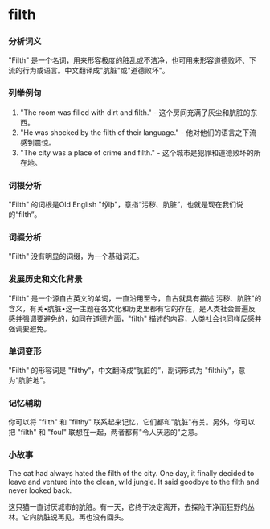# filth

### 分析词义

  

"Filth" 是一个名词，用来形容极度的脏乱或不洁净，也可用来形容道德败坏、下流的行为或语言。中文翻译成"肮脏"或"道德败坏"。

  

### 列举例句

  

1.  "The room was filled with dirt and filth." - 这个房间充满了灰尘和肮脏的东西。
2.  "He was shocked by the filth of their language." - 他对他们的语言之下流感到震惊。
3.  "The city was a place of crime and filth." - 这个城市是犯罪和道德败坏的所在地。

  

### 词根分析

  

"Filth" 的词根是Old English "fȳlþ"，意指“污秽、肮脏”，也就是现在我们说的“filth”。

  

### 词缀分析

  

"Filth" 没有明显的词缀，为一个基础词汇。

  

### 发展历史和文化背景

  

"Filth" 是一个源自古英文的单词，一直沿用至今，自古就具有描述'污秽、肮脏"的含义，有关•肮脏•这一主题在各文化和历史里都有它的存在，是人类社会普遍反感并强调要避免的，如同在道德方面，"filth" 描述的内容，人类社会也同样反感并强调要避免。

  

### 单词变形

  

"Filth" 的形容词是 "filthy"，中文翻译成“肮脏的”，副词形式为 "filthily"，意为“肮脏地”。

  

### 记忆辅助

  

你可以将 "filth" 和 "filthy" 联系起来记忆，它们都和"肮脏"有关。另外，你可以把 "filth" 和 "foul" 联想在一起，两者都有"令人厌恶的"之意。

  

### 小故事

  

The cat had always hated the filth of the city. One day, it finally decided to leave and venture into the clean, wild jungle. It said goodbye to the filth and never looked back.

  

这只猫一直讨厌城市的肮脏。有一天，它终于决定离开，去探险干净而狂野的丛林。它向肮脏说再见，再也没有回头。
